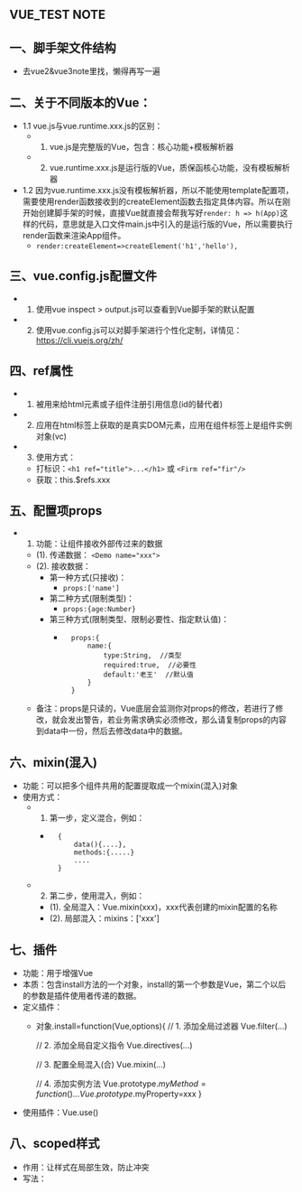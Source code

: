 ## VUE_TEST NOTE

## 一、脚手架文件结构
* 去vue2&vue3note里找，懒得再写一遍

## 二、关于不同版本的Vue：  
* 1.1 vue.js与vue.runtime.xxx.js的区别：
    * 1. vue.js是完整版的Vue，包含：核心功能+模板解析器
    * 2. vue.runtime.xxx.js是运行版的Vue，质保函核心功能，没有模板解析器
* 1.2 因为vue.runtime.xxx.js没有模板解析器，所以不能使用template配置项，需要使用render函数接收到的createElement函数去指定具体内容。所以在刚开始创建脚手架的时候，直接Vue就直接会帮我写好```render: h => h(App)```这样的代码，意思就是入口文件main.js中引入的是运行版的Vue，所以需要执行render函数来渲染App组件。
    * ```render:createElement=>createElement('h1','hello'),```

## 三、vue.config.js配置文件
* 1. 使用vue inspect > output.js可以查看到Vue脚手架的默认配置
* 2. 使用vue.config.js可以对脚手架进行个性化定制，详情见：https://cli.vuejs.org/zh/

## 四、ref属性
* 1. 被用来给html元素或子组件注册引用信息(id的替代者)
* 2. 应用在html标签上获取的是真实DOM元素，应用在组件标签上是组件实例对象(vc)
* 3. 使用方式：
    * 打标识：```<h1 ref="title">...</h1>``` 或 ```<Firm ref="fir"/>```
    * 获取：this.$refs.xxx

## 五、配置项props
* 1. 功能：让组件接收外部传过来的数据
    * (1). 传递数据： ```<Demo name="xxx">```
    * (2). 接收数据：
        * 第一种方式(只接收)：
            * ```props:['name']```
        * 第二种方式(限制类型)：
            * ```props:{age:Number}```
        * 第三种方式(限制类型、限制必要性、指定默认值)：
            * ```
                props:{
                    name:{
                        type:String,  //类型
                        required:true,  //必要性
                        default:'老王'  //默认值
                    }
                }
              ```
    * 备注：props是只读的，Vue底层会监测你对props的修改，若进行了修改，就会发出警告，若业务需求确实必须修改，那么请复制props的内容到data中一份，然后去修改data中的数据。

## 六、mixin(混入)
* 功能：可以把多个组件共用的配置提取成一个mixin(混入)对象
* 使用方式：
    * 1. 第一步，定义混合，例如：
        * ```
            {
                data(){....},
                methods:{.....}
                ....
            }
          ```
    * 2. 第二步，使用混入，例如：
        * (1). 全局混入：Vue.mixin(xxx)，xxx代表创建的mixin配置的名称
        * (2). 局部混入：mixins：['xxx']

## 七、插件
* 功能：用于增强Vue
* 本质：包含install方法的一个对象，install的第一个参数是Vue，第二个以后的参数是插件使用者传递的数据。
* 定义插件：
    * 对象.install=function(Vue,options){
        // 1. 添加全局过滤器
        Vue.filter(...)

        // 2. 添加全局自定义指令
        Vue.directives(...)

        // 3. 配置全局混入(合)
        Vue.mixin(...)

        // 4. 添加实例方法
        Vue.prototype.$myMethod=function(){...}
        Vue.prototype.$myProperty=xxx
    }
* 使用插件：Vue.use()

## 八、scoped样式
* 作用：让样式在局部生效，防止冲突
* 写法：<style scoped>